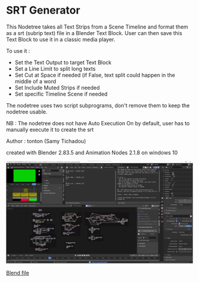 # SRT Generator
This Nodetree takes all Text Strips from a Scene Timeline and format them as a srt (subrip text) file in a Blender Text Block. User can then save this Text Block to use it in a classic media player.

To use it :
- Set the Text Output to target Text Block
- Set a Line Limit to split long texts
- Set Cut at Space if needed (if False, text split could happen in the middle of a word
- Set Include Muted Strips if needed
- Set specific Timeline Scene if needed

The nodetree uses two script subprograms, don't remove them to keep the nodetree usable.

NB : The nodetree does not have Auto Execution On by default, user has to manually execute it to create the srt

Author : tonton (Samy Tichadou)

created with Blender 2.83.5 and Animation Nodes 2.1.8 on windows 10

![Image preview](https://github.com/samytichadou/animation_nodes_examples/blob/master/library/Utility/SRT%20Generator/image_preview.png)

<!---[Video preview](https://youtu.be/dzgT9opN3RM?list=PL57BAmPXpXuOLKN-CjVJPmWcsqEqg7Fku)-->

[Blend file](https://github.com/samytichadou/animation_nodes_examples/blob/master/library/Utility/SRT%20Generator/SRT%20Generator.blend?raw=true)